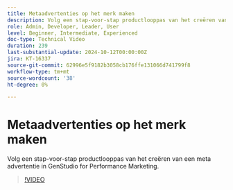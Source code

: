 ```yaml
---
title: Metaadvertenties op het merk maken
description: Volg een stap-voor-stap productlooppas van het creëren van een meta advertentie in GenStudio for Performance Marketing.
role: Admin, Developer, Leader, User
level: Beginner, Intermediate, Experienced
doc-type: Technical Video
duration: 239
last-substantial-update: 2024-10-12T00:00:00Z
jira: KT-16337
source-git-commit: 62996e5f9182b3058cb176ffe131066d741799f8
workflow-type: tm+mt
source-wordcount: '38'
ht-degree: 0%

---
```



# Metaadvertenties op het merk maken

Volg een stap-voor-stap productlooppas van het creëren van een meta advertentie in GenStudio for Performance Marketing.

>[!VIDEO](https://video.tv.adobe.com/v/3435057/?learn=on)
